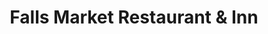 ---
title: "Falls Market Restaurant & Inn"
url: /ohiopyle/falls-market-restaurant-and-inn/
shop: convenience
---
